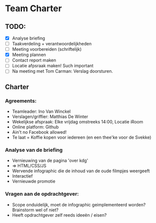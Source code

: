 Team Charter
===========

TODO:
-----
- [x] Analyse briefing
- [ ] Taakverdeling + verantwoordelijkheden
- [ ] Meeting voorbereiden (schriftelijk)
- [x] Meeting plannen
- [ ] Contact report maken
- [ ] Locatie afpsraak maken! Such important
- [ ] Na meeting met Tom Carman: Verslag doorsturen.

Charter
-------

### Agreements: ###
- Teamleader: Ino Van Winckel
- Verslagen/griffier: Matthias De Winter
- Wekelijkse afspraak: Elke vrijdag omstreeks 14:00, Locatie iRoom
- Online platform: Github
- Ain't no Facebook allowed!
- Te laat = Koffie kopen voor iedereen (en een thee'ke voor de Svekke)

### Analyse van de briefing ###
- Vernieuwing van de pagina 'over kdg'
- => HTML/CSS/JS
- Wervende infographic die de inhoud van de oude filmpjes weergeeft
- Interactief
- Vernieuwde promotie

### Vragen aan de opdrachtgever: ###
- Scope onduidelijk, moet de infographic geimplementeerd worden? Brainstorm wel of niet?
- Heeft opdrachtgever zelf reeds ideeën / eisen?
